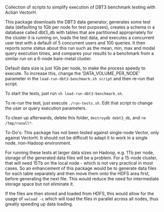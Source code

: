 Collection of scripts to simplify execution of DBT3 benchmark testing with Actian VectorH.

This package downloads the DBT3 data generator, generates some test data (defaulting to 1Gb per node for test purposes), creates a schema in a database called dbt3_db with tables that are partitioned appropriately for the cluster it is running on, loads the test data, and executes a concurrent user test with a default of 5 concurrent users and 100 queries. It then reports some status about this run such as the mean, min, max and modal query execution times, and compares your results to a benchmark from a similar run on a 6-node bare-metal cluster.

Default data size is just 1Gb per node, to make the process speedy to execute. To increase this, change the 'DATA_VOLUME_PER_NODE' parameter in the `load-run-dbt3-benchmark.sh script` and then re-run that script.

To start the tests, just run `sh load-run-dbt3-benchmark.sh`.

To re-run the test, just execute `./run-tests.sh`.
Edit that script to change the user or query execution parameters.

To clean up afterwards, delete this folder, `destroydb debt3_db`, and `rm /tmp/runall*`.

To-Do's:
This package has not been tested against single-node Vector, only against VectorH. It should not be difficult to adapt it to work in a single node, non-Hadoop environment.

For running these tests at larger data sizes on Hadoop, e.g. 1Tb per node, storage of the generated data files will be a problem. For a 15-node cluster, that will need 15Tb on the local node - which is not very practical in most cases. So an enhancement of this package would be to generate data files for each table separately and then move them onto the HDFS area first, before generating the next file. This would reduce the need for intermediate storage space but not eliminate it.

If the files are then stored and loaded from HDFS, this would allow for the usage of `vwload -c` which will load the files in parallel across all nodes, thus greatly speeding up data loading.
